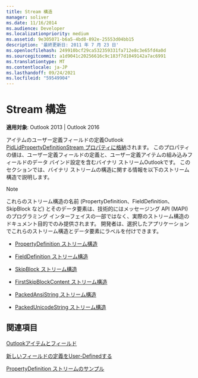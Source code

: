 ```yaml
---
title: Stream 構造
manager: soliver
ms.date: 11/16/2014
ms.audience: Developer
ms.localizationpriority: medium
ms.assetid: 9e305071-b6a5-4bd8-892e-25553d04bb15
description: '最終更新日: 2011 年 7 月 23 日'
ms.openlocfilehash: 249910bcf29ca532359331fa712e8c3e65fd4a0d
ms.sourcegitcommit: a1d9041c20256616c9c183f7d1049142a7ac6991
ms.translationtype: MT
ms.contentlocale: ja-JP
ms.lasthandoff: 09/24/2021
ms.locfileid: "59549904"
---
```

# <a name="stream-structures"></a>Stream 構造

  
  
**適用対象**: Outlook 2013 | Outlook 2016 
  
アイテムのユーザー定義フィールドの定義Outlook [PidLidPropertyDefinitionStream プロパティに格納](pidlidpropertydefinitionstream-canonical-property.md)されます。 このプロパティの値は、ユーザー定義フィールドの定義と、ユーザー定義アイテムの組み込みフィールドのデータ バインド設定を含むバイナリ ストリームOutlookです。 このセクションでは、バイナリ ストリームの構造に関する情報を以下のストリーム構造で説明します。 
  
> [!NOTE]
> これらのストリーム構造の名前 (PropertyDefinition、FieldDefinition、SkipBlock など) とそのデータ要素は、技術的にはメッセージング API (MAPI) のプログラミング インターフェイスの一部ではなく、実際のストリーム構造のドキュメント目的でのみ提供されます。 開発者は、選択したアプリケーションでこれらのストリーム構造とデータ要素にラベルを付けできます。 
  
- [PropertyDefinition ストリーム構造](propertydefinition-stream-structure.md)
    
- [FieldDefinition ストリーム構造](fielddefinition-stream-structure.md)
    
- [SkipBlock ストリーム構造](skipblock-stream-structure.md)
    
- [FirstSkipBlockContent ストリーム構造](firstskipblockcontent-stream-structure.md)
    
- [PackedAnsiString ストリーム構造](packedansistring-stream-structure.md)
    
- [PackedUnicodeString ストリーム構造](packedunicodestring-stream-structure.md)
    
## <a name="see-also"></a>関連項目



[Outlookアイテムとフィールド](outlook-items-and-fields.md)
  
[新しいフィールドの定義をUser-Definedする](how-to-add-a-definition-for-a-new-user-defined-field.md)
  
[PropertyDefinition ストリームのサンプル](propertydefinition-stream-sample.md)

